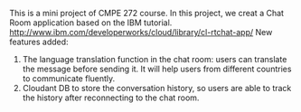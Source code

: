 This is a mini project of CMPE 272 course. In this project, we creat a Chat Room application based on the IBM tutorial. http://www.ibm.com/developerworks/cloud/library/cl-rtchat-app/
New features added:
1) The language translation function in the chat room: users can translate the message before sending it. It will help users from different countries to communicate fluently.
2) Cloudant DB to store the conversation history, so users are able to track the history after reconnecting to the chat room. 

